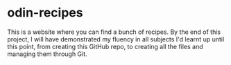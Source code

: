 # odin-recipes
This is a website where you can find a bunch of recipes. By the end of this project, I will have demonstrated my fluency
in all subjects I'd learnt up until this point, from creating this GitHub repo, to creating all the files and managing them through Git.